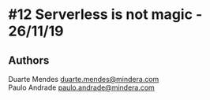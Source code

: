 # \#12 Serverless is not magic - 26/11/19

## Authors

Duarte Mendes <duarte.mendes@mindera.com>  
Paulo Andrade <paulo.andrade@mindera.com>
